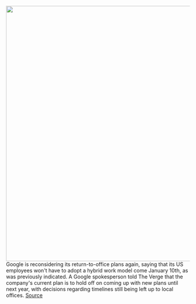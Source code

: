 <img src='https://cdn.vox-cdn.com/thumbor/qTU8AgCE0Y6oDC3Vvi29jRG_vPs=/0x0:2040x1360/1200x800/filters:focal(857x517:1183x843)/cdn.vox-cdn.com/uploads/chorus_image/image/70221859/acastro_180508_1777_google_IO_0002.0.jpg' width='700px' /><br/>
Google is reconsidering its return-to-office plans again, saying that its US employees won't have to adopt a hybrid work model come January 10th, as was previously indicated. A Google spokesperson told The Verge that the company's current plan is to hold off on coming up with new plans until next year, with decisions regarding timelines still being left up to local offices.
<a href='https://www.theverge.com/2021/12/2/22814879/google-return-to-office-covid-omicron-hybrid-work-plans-2022'> Source <a/>